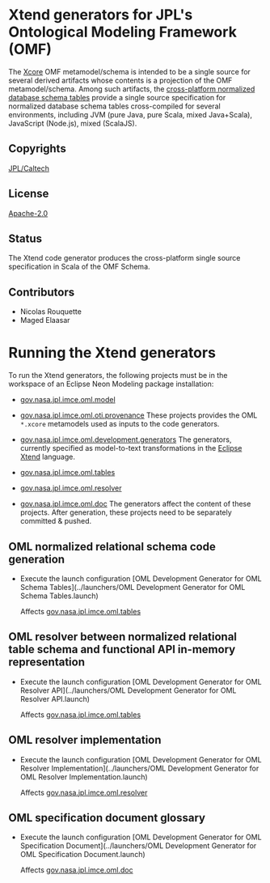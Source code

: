 # Xtend generators for JPL's Ontological Modeling Framework (OMF)

The [Xcore](http://wiki.eclipse.org/Xcore) OMF metamodel/schema is intended to be a single source
for several derived artifacts whose contents is a projection of the OMF metamodel/schema. Among such
artifacts, the [cross-platform normalized database schema tables](https://github.com/JPL-IMCE/jpl.omf.schema.tables)
provide a single source specification for normalized database schema tables cross-compiled for several
environments, including JVM (pure Java, pure Scala, mixed Java+Scala), JavaScript (Node.js), mixed (ScalaJS).

## Copyrights

[JPL/Caltech](copyrights/Caltech.md)

## License

[Apache-2.0](http://www.apache.org/licenses/LICENSE-2.0)

## Status

The Xtend code generator produces the cross-platform single source specification in Scala of the OMF Schema.

## Contributors

- Nicolas Rouquette
- Maged Elaasar

# Running the Xtend generators

To run the Xtend generators, the following projects must be in the workspace of an Eclipse Neon Modeling package installation:

- [gov.nasa.jpl.imce.oml.model](https://github.com/JPL-IMCE/gov.nasa.jpl.imce.oml.tycho/tree/master/plugins/core/gov.nasa.jpl.imce.oml.model)
- [gov.nasa.jpl.imce.oml.oti.provenance](https://github.com/JPL-IMCE/gov.nasa.jpl.imce.oml.tycho/tree/master/plugins/other/gov.nasa.jpl.imce.oml.oti.provenance)
	These projects provides the OML `*.xcore` metamodels used as inputs to the code generators.
	
- [gov.nasa.jpl.imce.oml.development.generators](https://github.com/JPL-IMCE/gov.nasa.jpl.imce.oml.development.generators)
	The generators, currently specified as model-to-text transformations in the [Eclipse Xtend](https://www.eclipse.org/xtend/) language.

- [gov.nasa.jpl.imce.oml.tables](https://github.com/JPL-IMCE/gov.nasa.jpl.imce.oml.tables)
- [gov.nasa.jpl.imce.oml.resolver](https://github.com/JPL-IMCE/gov.nasa.jpl.imce.oml.resolver)
- [gov.nasa.jpl.imce.oml.doc](https://github.com/JPL-IMCE/gov.nasa.jpl.imce.oml.doc)
	The generators affect the content of these projects.
	After generation, these projects need to be separately committed & pushed.
	
## OML normalized relational schema code generation

- Execute the launch configuration [OML Development Generator for OML Schema Tables](../launchers/OML Development Generator for OML Schema Tables.launch)

	Affects [gov.nasa.jpl.imce.oml.tables](https://github.com/JPL-IMCE/gov.nasa.jpl.imce.oml.tables)
	
## OML resolver between normalized relational table schema and functional API in-memory representation

- Execute the launch configuration [OML Development Generator for OML Resolver API](../launchers/OML Development Generator for OML Resolver API.launch)

	Affects [gov.nasa.jpl.imce.oml.tables](https://github.com/JPL-IMCE/gov.nasa.jpl.imce.oml.tables)

## OML resolver implementation

- Execute the launch configuration [OML Development Generator for OML Resolver Implementation](../launchers/OML Development Generator for OML Resolver Implementation.launch)

	Affects [gov.nasa.jpl.imce.oml.resolver](https://github.com/JPL-IMCE/gov.nasa.jpl.imce.oml.resolver)
	
## OML specification document glossary

- Execute the launch configuration [OML Development Generator for OML Specification Document](../launchers/OML Development Generator for OML Specification Document.launch)

	Affects [gov.nasa.jpl.imce.oml.doc](https://github.com/JPL-IMCE/gov.nasa.jpl.imce.oml.doc)
	